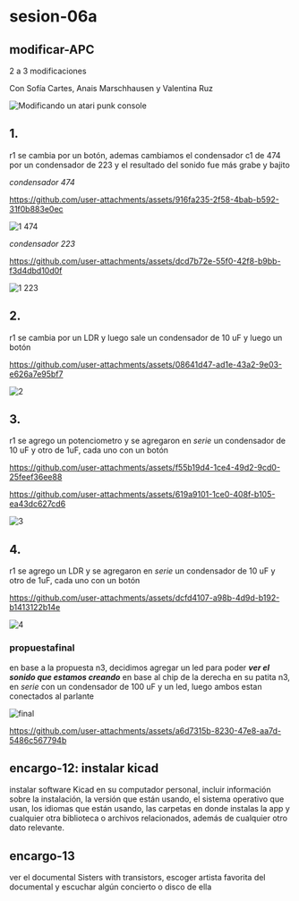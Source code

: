 # sesion-06a

## modificar-APC

2 a 3 modificaciones

Con Sofía Cartes, Anais Marschhausen y Valentina Ruz

![Modificando un atari punk console](https://github.com/user-attachments/assets/945178b5-bfa1-4ed9-978c-c8d6a4079d31)


## 1. 

r1 se cambia por un botón, ademas cambiamos el condensador c1 de 474 por un condensador de 223 y el resultado del sonido fue más grabe y bajito

*condensador 474*

https://github.com/user-attachments/assets/916fa235-2f58-4bab-b592-31f0b883e0ec

![1 474](https://github.com/user-attachments/assets/d5663b48-1ce3-4ab3-93b8-967ea3ba62d8)

*condensador 223*

https://github.com/user-attachments/assets/dcd7b72e-55f0-42f8-b9bb-f3d4dbd10d0f

![1 223](https://github.com/user-attachments/assets/888667d0-b8a3-4424-8ded-92db127b5243)

## 2. 

r1 se cambia por un LDR y luego sale un condensador de 10 uF y luego un botón 

https://github.com/user-attachments/assets/08641d47-ad1e-43a2-9e03-e626a7e95bf7

![2](https://github.com/user-attachments/assets/d10ee574-af0a-4fe0-8959-26bfc63e8af4)

## 3. 

r1 se agrego un potenciometro y se agregaron en _*serie*_ un condensador de 10 uF y otro de 1uF, cada uno con un botón  

https://github.com/user-attachments/assets/f55b19d4-1ce4-49d2-9cd0-25feef36ee88

https://github.com/user-attachments/assets/619a9101-1ce0-408f-b105-ea43dc627cd6

![3](https://github.com/user-attachments/assets/c30e1f56-681d-44bd-af44-a67e2ca74596)


## 4. 

r1 se agrego un LDR y se agregaron en _*serie*_ un condensador de 10 uF y otro de 1uF, cada uno con un botón  

https://github.com/user-attachments/assets/dcfd4107-a98b-4d9d-b192-b1413122b14e

![4](https://github.com/user-attachments/assets/74648933-3839-48d2-95cc-0ef028519c73)

### propuestafinal

en base a la propuesta n3, decidimos agregar un led para poder __*ver el sonido que estamos creando*__ en base al chip de la derecha en su patita n3, en _*serie*_ con un condensador de 100 uF y un led, luego ambos estan conectados al parlante

![final](https://github.com/user-attachments/assets/15620f72-b59d-47e6-9d22-1a452d744a66)

https://github.com/user-attachments/assets/a6d7315b-8230-47e8-aa7d-5486c567794b

## encargo-12: instalar kicad

instalar software Kicad en su computador personal, incluir información sobre la instalación, la versión que están usando, el sistema operativo que usan, los idiomas que están usando, las carpetas en donde instalas la app y cualquier otra biblioteca o archivos relacionados, además de cualquier otro dato relevante.

## encargo-13

ver el documental Sisters with transistors, escoger artista favorita del documental y escuchar algún concierto o disco de ella

